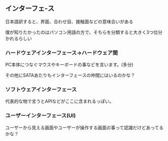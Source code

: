 ## インターフェ-ス
日本語訳すると、界面、合わせ目、接触面などの意味合いがある

僕が知りたかったのはパソコン用語の方で、そちらを分類すると大きく3つ位分かれるらしい

### ハードウェアインターフェース→ハードウェア間

PC本体につなぐマウスやキーボードの事などを言います。(多分)

その他にSATAあたりもインターフェースの仲間にはいるのかな？

### ソフトウェアインターフェース

代表的な物で言うとAPIなどがここに含まれるっぽい。

### ユーザーインターフェース(UI)
ユーザーから見える画面やユーザーが操作する画面の事って認識だけどあってるかな？
